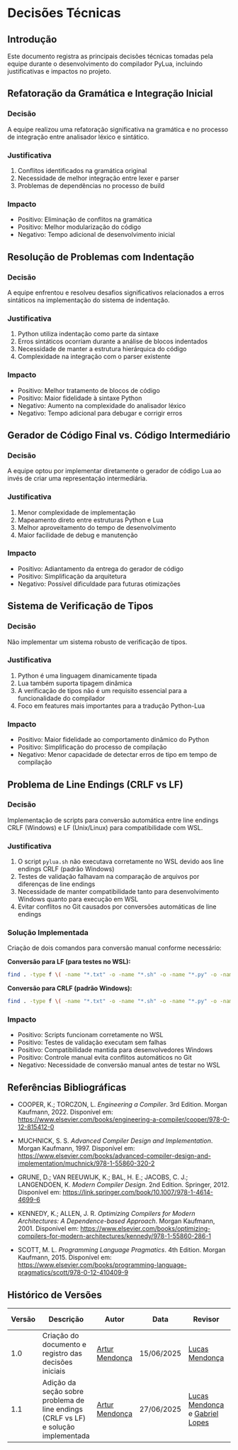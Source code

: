 # Decisões Técnicas

## Introdução
Este documento registra as principais decisões técnicas tomadas pela equipe durante o desenvolvimento do compilador PyLua, incluindo justificativas e impactos no projeto.

## Refatoração da Gramática e Integração Inicial
### Decisão
A equipe realizou uma refatoração significativa na gramática e no processo de integração entre analisador léxico e sintático.

### Justificativa
1. Conflitos identificados na gramática original
2. Necessidade de melhor integração entre lexer e parser
3. Problemas de dependências no processo de build

### Impacto
- Positivo: Eliminação de conflitos na gramática
- Positivo: Melhor modularização do código
- Negativo: Tempo adicional de desenvolvimento inicial

## Resolução de Problemas com Indentação
### Decisão
A equipe enfrentou e resolveu desafios significativos relacionados a erros sintáticos na implementação do sistema de indentação.

### Justificativa
1. Python utiliza indentação como parte da sintaxe
2. Erros sintáticos ocorriam durante a análise de blocos indentados
3. Necessidade de manter a estrutura hierárquica do código
4. Complexidade na integração com o parser existente

### Impacto
- Positivo: Melhor tratamento de blocos de código
- Positivo: Maior fidelidade à sintaxe Python
- Negativo: Aumento na complexidade do analisador léxico
- Negativo: Tempo adicional para debugar e corrigir erros

## Gerador de Código Final vs. Código Intermediário
### Decisão
A equipe optou por implementar diretamente o gerador de código Lua ao invés de criar uma representação intermediária.

### Justificativa
1. Menor complexidade de implementação
2. Mapeamento direto entre estruturas Python e Lua
3. Melhor aproveitamento do tempo de desenvolvimento
4. Maior facilidade de debug e manutenção

### Impacto
- Positivo: Adiantamento da entrega do gerador de código
- Positivo: Simplificação da arquitetura
- Negativo: Possível dificuldade para futuras otimizações

## Sistema de Verificação de Tipos
### Decisão
Não implementar um sistema robusto de verificação de tipos.

### Justificativa
1. Python é uma linguagem dinamicamente tipada
2. Lua também suporta tipagem dinâmica
3. A verificação de tipos não é um requisito essencial para a funcionalidade do compilador
4. Foco em features mais importantes para a tradução Python-Lua

### Impacto
- Positivo: Maior fidelidade ao comportamento dinâmico do Python
- Positivo: Simplificação do processo de compilação
- Negativo: Menor capacidade de detectar erros de tipo em tempo de compilação

## Problema de Line Endings (CRLF vs LF)
### Decisão
Implementação de scripts para conversão automática entre line endings CRLF (Windows) e LF (Unix/Linux) para compatibilidade com WSL.

### Justificativa
1. O script `pylua.sh` não executava corretamente no WSL devido aos line endings CRLF (padrão Windows)
2. Testes de validação falhavam na comparação de arquivos por diferenças de line endings
3. Necessidade de manter compatibilidade tanto para desenvolvimento Windows quanto para execução em WSL
4. Evitar conflitos no Git causados por conversões automáticas de line endings

### Solução Implementada
Criação de dois comandos para conversão manual conforme necessário:

**Conversão para LF (para testes no WSL):**
```bash
find . -type f \( -name "*.txt" -o -name "*.sh" -o -name "*.py" -o -name "*.c" -o -name "*.h" -o -name "*.md" \) -exec dos2unix {} \;
```

**Conversão para CRLF (padrão Windows):**
```bash
find . -type f \( -name "*.txt" -o -name "*.sh" -o -name "*.py" -o -name "*.c" -o -name "*.h" -o -name "*.md" \) -exec unix2dos {} \;
```

### Impacto
- Positivo: Scripts funcionam corretamente no WSL
- Positivo: Testes de validação executam sem falhas
- Positivo: Compatibilidade mantida para desenvolvedores Windows
- Positivo: Controle manual evita conflitos automáticos no Git
- Negativo: Necessidade de conversão manual antes de testar no WSL

## Referências Bibliográficas

- COOPER, K.; TORCZON, L. *Engineering a Compiler*. 3rd Edition. Morgan Kaufmann, 2022. Disponível em: <https://www.elsevier.com/books/engineering-a-compiler/cooper/978-0-12-815412-0>

- MUCHNICK, S. S. *Advanced Compiler Design and Implementation*. Morgan Kaufmann, 1997. Disponível em: <https://www.elsevier.com/books/advanced-compiler-design-and-implementation/muchnick/978-1-55860-320-2>

- GRUNE, D.; VAN REEUWIJK, K.; BAL, H. E.; JACOBS, C. J.; LANGENDOEN, K. *Modern Compiler Design*. 2nd Edition. Springer, 2012. Disponível em: <https://link.springer.com/book/10.1007/978-1-4614-4699-6>

- KENNEDY, K.; ALLEN, J. R. *Optimizing Compilers for Modern Architectures: A Dependence-based Approach*. Morgan Kaufmann, 2001. Disponível em: <https://www.elsevier.com/books/optimizing-compilers-for-modern-architectures/kennedy/978-1-55860-286-1>

- SCOTT, M. L. *Programming Language Pragmatics*. 4th Edition. Morgan Kaufmann, 2015. Disponível em: <https://www.elsevier.com/books/programming-language-pragmatics/scott/978-0-12-410409-9>

## Histórico de Versões

| Versão | Descrição | Autor | Data | Revisor | Data Revisão |
|--------|-----------|-------|------|---------|--------------|
| 1.0 | Criação do documento e registro das decisões iniciais | [Artur Mendonça](https://github.com/ArtyMend07) | 15/06/2025 | [Lucas Mendonça](https://github.com/lucasarruda9) | 15/06/2025 |
| 1.1 | Adição da seção sobre problema de line endings (CRLF vs LF) e solução implementada | [Artur Mendonça](https://github.com/ArtyMend07) | 27/06/2025 | [Lucas Mendonça](https://github.com/lucasarruda9) e [Gabriel Lopes](https://github.com/gabriellopes7) | 27/06/2025 |